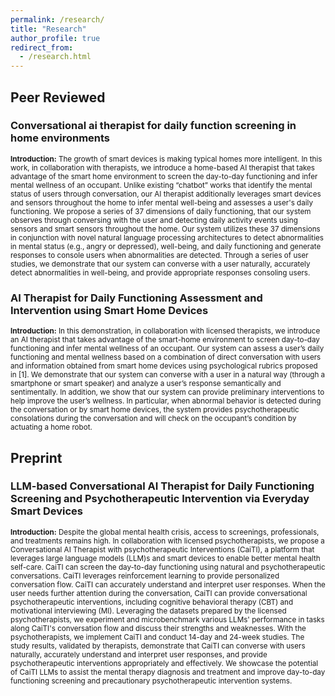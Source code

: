 ```yaml
---
permalink: /research/
title: "Research"
author_profile: true
redirect_from: 
  - /research.html
---
```


## Peer Reviewed
### Conversational ai therapist for daily function screening in home environments

<sup>**Introduction:** The growth of smart devices is making typical homes more intelligent. In this work, in collaboration with therapists, we introduce a home-based AI therapist that takes advantage of the smart home environment to screen the day-to-day functioning and infer mental wellness of an occupant. Unlike existing “chatbot” works that identify the mental status of users through conversation, our AI therapist additionally leverages smart devices and sensors throughout the home to infer mental well-being and assesses a user's daily functioning. We propose a series of 37 dimensions of daily functioning, that our system observes through conversing with the user and detecting daily activity events using sensors and smart sensors throughout the home. Our system utilizes these 37 dimensions in conjunction with novel natural language processing architectures to detect abnormalities in mental status (e.g., angry or depressed), well-being, and daily functioning and generate responses to console users when abnormalities are detected. Through a series of user studies, we demonstrate that our system can converse with a user naturally, accurately detect abnormalities in well-being, and provide appropriate responses consoling users.</sup>



### AI Therapist for Daily Functioning Assessment and Intervention using Smart Home Devices

<sup>**Introduction:** In this demonstration, in collaboration with licensed therapists, we introduce an AI therapist that takes advantage of the smart-home environment to screen day-to-day functioning and infer mental wellness of an occupant. Our system can assess a user’s daily functioning and mental wellness based on a combination of direct conversation with users and information obtained from smart home devices using psychological rubrics proposed in [1]. We demonstrate that our system can converse with a user in a natural way (through a smartphone or smart speaker) and analyze a user’s response semantically and sentimentally. In addition, we show that our system can provide preliminary interventions to help improve the user’s wellness. In particular, when abnormal behavior is detected during the conversation or by smart home devices, the system provides psychotherapeutic consolations during the conversation and will check on the occupant’s condition by actuating a home robot.</sup>

## Preprint

### LLM-based Conversational AI Therapist for Daily Functioning Screening and Psychotherapeutic Intervention via Everyday Smart Devices
<sup>**Introduction:** Despite the global mental health crisis, access to screenings, professionals, and treatments remains high. In collaboration with licensed psychotherapists, we propose a Conversational AI Therapist with psychotherapeutic Interventions (CaiTI), a platform that leverages large language models (LLM)s and smart devices to enable better mental health self-care. CaiTI can screen the day-to-day functioning using natural and psychotherapeutic conversations. CaiTI leverages reinforcement learning to provide personalized conversation flow. CaiTI can accurately understand and interpret user responses. When the user needs further attention during the conversation, CaiTI can provide conversational psychotherapeutic interventions, including cognitive behavioral therapy (CBT) and motivational interviewing (MI). Leveraging the datasets prepared by the licensed psychotherapists, we experiment and microbenchmark various LLMs' performance in tasks along CaiTI's conversation flow and discuss their strengths and weaknesses. With the psychotherapists, we implement CaiTI and conduct 14-day and 24-week studies. The study results, validated by therapists, demonstrate that CaiTI can converse with users naturally, accurately understand and interpret user responses, and provide psychotherapeutic interventions appropriately and effectively. We showcase the potential of CaiTI LLMs to assist the mental therapy diagnosis and treatment and improve day-to-day functioning screening and precautionary psychotherapeutic intervention systems.</sup>
